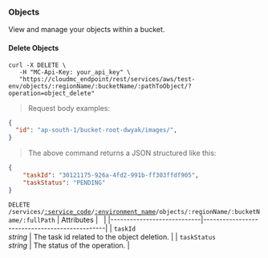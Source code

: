 ### Objects

View and manage your objects within a bucket.

<!-------------------- DELETE AN OBJECT -------------------->

#### Delete Objects

```shell
curl -X DELETE \
   -H "MC-Api-Key: your_api_key" \
   "https://cloudmc_endpoint/rest/services/aws/test-env/objects/:regionName/:bucketName/:pathToObject/?operation=object_delete"
```

> Request body examples:

```json
{
  "id": "ap-south-1/bucket-root-dwyak/images/",
}
```

> The above command returns a JSON structured like this:

```json
{
    "taskId": "30121175-926a-4fd2-991b-ff303ffdf905",
    "taskStatus": "PENDING"
}
```

<code>DELETE /services/<a href="#administration-service-connections">:service_code</a>/<a href="#administration-environments">:environment_name</a>/objects/:regionName/:bucketName/:fullPath</code>
| Attributes                 | &nbsp;                                        |
|----------------------------|-----------------------------------------------|
| `taskId` <br/>*string*     | The task id related to the object deletion. |
| `taskStatus` <br/>*string* | The status of the operation.                  |

